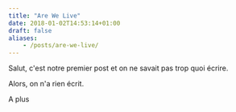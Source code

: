 ```yaml
---
title: "Are We Live"
date: 2018-01-02T14:53:14+01:00
draft: false
aliases:
    - /posts/are-we-live/
---
```


Salut,
c'est notre premier post et on ne savait pas trop quoi écrire.

Alors, on n'a rien écrit.

A plus
